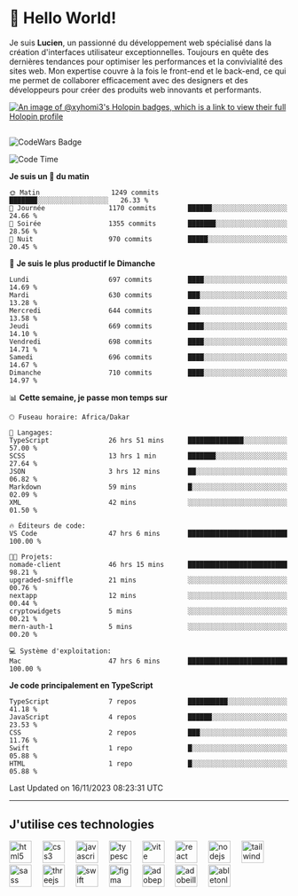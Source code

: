 # 👋 Hello World!

Je suis **Lucien**, un passionné du développement web spécialisé dans la création d'interfaces utilisateur exceptionnelles. Toujours en quête des dernières tendances pour optimiser les performances et la convivialité des sites web. Mon expertise couvre à la fois le front-end et le back-end, ce qui me permet de collaborer efficacement avec des designers et des développeurs pour créer des produits web innovants et performants.

[![An image of @xyhomi3's Holopin badges, which is a link to view their full Holopin profile](https://holopin.me/xyhomi3)](https://holopin.io/@xyhomi3)

##

![CodeWars Badge](https://www.codewars.com/users/xyhomi3/badges/small)

<!--START_SECTION:waka-->
![Code Time](http://img.shields.io/badge/Code%20Time-254%20hrs%209%20mins-blue)

**Je suis un 🐤 du matin** 

```text
🌞 Matin                  1249 commits        ███████░░░░░░░░░░░░░░░░░░   26.33 % 
🌆 Journée                1170 commits        ██████░░░░░░░░░░░░░░░░░░░   24.66 % 
🌃 Soirée                 1355 commits        ███████░░░░░░░░░░░░░░░░░░   28.56 % 
🌙 Nuit                   970 commits         █████░░░░░░░░░░░░░░░░░░░░   20.45 % 
```
📅 **Je suis le plus productif le Dimanche** 

```text
Lundi                    697 commits         ████░░░░░░░░░░░░░░░░░░░░░   14.69 % 
Mardi                    630 commits         ███░░░░░░░░░░░░░░░░░░░░░░   13.28 % 
Mercredi                 644 commits         ███░░░░░░░░░░░░░░░░░░░░░░   13.58 % 
Jeudi                    669 commits         ████░░░░░░░░░░░░░░░░░░░░░   14.10 % 
Vendredi                 698 commits         ████░░░░░░░░░░░░░░░░░░░░░   14.71 % 
Samedi                   696 commits         ████░░░░░░░░░░░░░░░░░░░░░   14.67 % 
Dimanche                 710 commits         ████░░░░░░░░░░░░░░░░░░░░░   14.97 % 
```


📊 **Cette semaine, je passe mon temps sur** 

```text
🕑︎ Fuseau horaire: Africa/Dakar

💬 Langages: 
TypeScript               26 hrs 51 mins      ██████████████░░░░░░░░░░░   57.00 % 
SCSS                     13 hrs 1 min        ███████░░░░░░░░░░░░░░░░░░   27.64 % 
JSON                     3 hrs 12 mins       ██░░░░░░░░░░░░░░░░░░░░░░░   06.82 % 
Markdown                 59 mins             █░░░░░░░░░░░░░░░░░░░░░░░░   02.09 % 
XML                      42 mins             ░░░░░░░░░░░░░░░░░░░░░░░░░   01.50 % 

🔥 Éditeurs de code: 
VS Code                  47 hrs 6 mins       █████████████████████████   100.00 % 

🐱‍💻 Projets: 
nomade-client            46 hrs 15 mins      █████████████████████████   98.21 % 
upgraded-sniffle         21 mins             ░░░░░░░░░░░░░░░░░░░░░░░░░   00.76 % 
nextapp                  12 mins             ░░░░░░░░░░░░░░░░░░░░░░░░░   00.44 % 
cryptowidgets            5 mins              ░░░░░░░░░░░░░░░░░░░░░░░░░   00.21 % 
mern-auth-1              5 mins              ░░░░░░░░░░░░░░░░░░░░░░░░░   00.20 % 

💻 Système d'exploitation: 
Mac                      47 hrs 6 mins       █████████████████████████   100.00 % 
```

**Je code principalement en TypeScript** 

```text
TypeScript               7 repos             ██████████░░░░░░░░░░░░░░░   41.18 % 
JavaScript               4 repos             ██████░░░░░░░░░░░░░░░░░░░   23.53 % 
CSS                      2 repos             ███░░░░░░░░░░░░░░░░░░░░░░   11.76 % 
Swift                    1 repo              █░░░░░░░░░░░░░░░░░░░░░░░░   05.88 % 
HTML                     1 repo              █░░░░░░░░░░░░░░░░░░░░░░░░   05.88 % 
```




 Last Updated on 16/11/2023 08:23:31 UTC
<!--END_SECTION:waka-->
---

## J'utilise ces technologies

<div align="left">
  <img src="https://skillicons.dev/icons?i=html" height="40" alt="html5 logo"  />
  <img width="12" />
  <img src="https://skillicons.dev/icons?i=css" height="40" alt="css3 logo"  />
  <img width="12" />
  <img src="https://skillicons.dev/icons?i=js" height="40" alt="javascript logo"  />
  <img width="12" />
  <img src="https://skillicons.dev/icons?i=ts" height="40" alt="typescript logo"  />
  <img width="12" />
  <img src="https://skillicons.dev/icons?i=vite" height="40" alt="vite logo"  />
  <img width="12" />
  <img src="https://skillicons.dev/icons?i=react" height="40" alt="react logo"  />
  <img width="12" />
  <img src="https://cdn.jsdelivr.net/gh/devicons/devicon/icons/nodejs/nodejs-original.svg" height="40" alt="nodejs logo"  />
  <img width="12" />
  <img src="https://skillicons.dev/icons?i=tailwind" height="40" alt="tailwindcss logo"  />
  <img width="12" />
  <img src="https://skillicons.dev/icons?i=sass" height="40" alt="sass logo"  />
  <img width="12" />
  <img src="https://skillicons.dev/icons?i=threejs" height="40" alt="threejs logo"  />
  <img width="12" />
  <img src="https://skillicons.dev/icons?i=swift" height="40" alt="swift logo"  />
  <img width="12" />
  <img src="https://skillicons.dev/icons?i=figma" height="40" alt="figma logo"  />
  <img width="12" />
  <img src="https://skillicons.dev/icons?i=ps" height="40" alt="adobephotoshop logo"  />
  <img width="12" />
  <img src="https://skillicons.dev/icons?i=ai" height="40" alt="adobeillustrator logo"  />
  <img width="12" />
  <img src="https://skillicons.dev/icons?i=ableton" height="40" alt="abletonlive logo"  />
</div>




